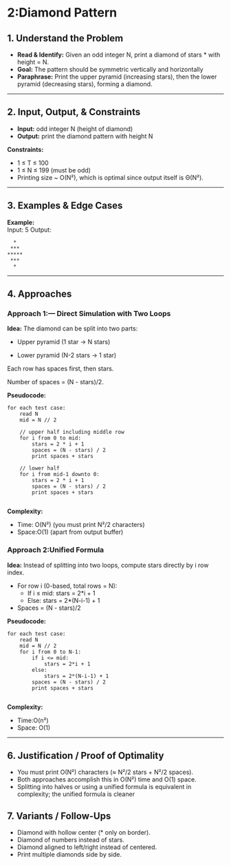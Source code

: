 # 2:Diamond Pattern
## 1. Understand the Problem
- **Read & Identify:** Given an odd integer N, print a diamond of stars * with height = N. 
- **Goal:** The pattern should be symmetric vertically and horizontally
- **Paraphrase:** Print the upper pyramid (increasing stars), then the lower pyramid (decreasing stars), forming a diamond.

---

## 2. Input, Output, & Constraints
- **Input:**  odd integer N (height of diamond)
- **Output:**   print the diamond pattern with height N

**Constraints:**  
- 1 ≤ T ≤ 100
- 1 ≤ N ≤ 199 (must be odd)
- Printing size ~ O(N²), which is optimal since output itself is Θ(N²).

---

## 3. Examples & Edge Cases

**Example:**  
Input: 5
Output: 
```
  *  
 ***  
*****  
 ***  
  * 
```


---

## 4. Approaches 
### Approach 1:— Direct Simulation with Two Loops
**Idea:** The diamond can be split into two parts:

- Upper pyramid (1 star → N stars)

- Lower pyramid (N-2 stars → 1 star)

Each row has spaces first, then stars.

Number of spaces = (N - stars)/2.

**Pseudocode:**  
```text
for each test case:
    read N
    mid = N // 2

    // upper half including middle row
    for i from 0 to mid:
        stars = 2 * i + 1
        spaces = (N - stars) / 2
        print spaces + stars

    // lower half
    for i from mid-1 downto 0:
        stars = 2 * i + 1
        spaces = (N - stars) / 2
        print spaces + stars


```


**Complexity:**  
- Time: O(N²) (you must print N²/2 characters)
- Space:O(1) (apart from output buffer)


### Approach 2:Unified Formula
**Idea:** Instead of splitting into two loops, compute stars directly by i row index.

- For row i (0-based, total rows = N):
    - If i ≤ mid: stars = 2*i + 1
    - Else: stars = 2*(N-i-1) + 1
- Spaces = (N - stars)/2

**Pseudocode:**  
```text
for each test case:
    read N
    mid = N // 2
    for i from 0 to N-1:
        if i <= mid:
            stars = 2*i + 1
        else:
            stars = 2*(N-i-1) + 1
        spaces = (N - stars) / 2
        print spaces + stars


```

**Complexity:**  
- Time:O(n²)
- Space: O(1)  


---

## 6. Justification / Proof of Optimality
- You must print O(N²) characters (≈ N²/2 stars + N²/2 spaces).
- Both approaches accomplish this in O(N²) time and O(1) space.
- Splitting into halves or using a unified formula is equivalent in complexity; the unified formula is cleaner

##  7. Variants / Follow-Ups
- Diamond with hollow center (* only on border).
- Diamond of numbers instead of stars.
- Diamond aligned to left/right instead of centered.
- Print multiple diamonds side by side.

